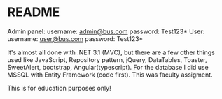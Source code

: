 # README
Admin panel:
username: admin@bus.com
password: Test123*
User:
username: user@bus.com
password: Test123*

It's almost all done with .NET 3.1 (MVC), but there are a few other things used like JavaScript, Repository pattern, jQuery, DataTables, Toaster, SweetAlert, bootstrap, Angular(typescript). 
For the database I did use MSSQL with Entity Framework (code first).
This was faculty assigment.


This is for education purposes only! 
